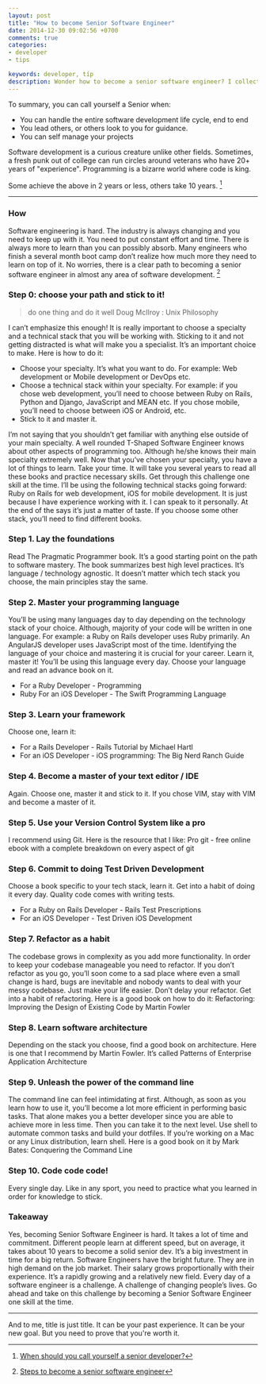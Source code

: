 ```yaml
---
layout: post
title: "How to become Senior Software Engineer"
date: 2014-12-30 09:02:56 +0700
comments: true
categories: 
- developer
- tips

keywords: developer, típ
description: Wonder how to become a senior software engineer? I collected some helpful ideas.
---
```


To summary, you can call yourself a Senior when:

- You can handle the entire software development life cycle, end to end
- You lead others, or others look to you for guidance.
- You can self manage your projects

Software development is a curious creature unlike other fields. Sometimes, a fresh punk out of college can run circles around veterans who have 20+ years of "experience". Programming is a bizarre world where code is king.

Some achieve the above in 2 years or less, others take 10 years. [^1]

---

### How

Software engineering is hard. The industry is always changing and you need to keep up with it. You need to put constant effort and time. There is always more to learn than you can possibly absorb. Many engineers who finish a several month boot camp don’t realize how much more they need to learn on top of it. No worries, there is a clear path to becoming a senior software engineer in almost any area of software development. [^2]

### Step 0: choose your path and stick to it!

> do one thing and do it well Doug McIlroy : Unix Philosophy

I can’t emphasize this enough! It is really important to choose a specialty and a technical stack that you will be working with. Sticking to it and not getting distracted is what will make you a specialist. It’s an important choice to make. Here is how to do it:

- Choose your specialty. It’s what you want to do. For example: Web development or Mobile development or DevOps etc.
- Choose a technical stack within your specialty. For example: if you chose web development, you’ll need to choose between Ruby on Rails, Python and Django, JavaScript and MEAN etc. If you chose mobile, you’ll need to choose between iOS or Android, etc.
- Stick to it and master it.

I’m not saying that you shouldn’t get familiar with anything else outside of your main specialty. A well rounded T-Shaped Software Engineer knows about other aspects of programming too. Although he/she knows their main specialty extremely well. Now that you’ve chosen your specialty, you have a lot of things to learn. Take your time. It will take you several years to read all these books and practice necessary skills. Get through this challenge one skill at the time. I’ll be using the following technical stacks going forward: Ruby on Rails for web development, iOS for mobile development. It is just because I have experience working with it. I can speak to it personally. At the end of the says it’s just a matter of taste. If you choose some other stack, you’ll need to find different books.

### Step 1. Lay the foundations

Read The Pragmatic Programmer book. It’s a good starting point on the path to software mastery. The book summarizes best high level practices. It’s language / technology agnostic. It doesn’t matter which tech stack you choose, the main principles stay the same.

### Step 2. Master your programming language

You’ll be using many languages day to day depending on the technology stack of your choice. Although, majority of your code will be written in one language. For example: a Ruby on Rails developer uses Ruby primarily. An AngularJS developer uses JavaScript most of the time. Identifying the language of your choice and mastering it is crucial for your career. Learn it, master it! You’ll be using this language every day. Choose your language and read an advance book on it.

- For a Ruby Developer - Programming 
- Ruby For an iOS Developer - The Swift Programming Language

### Step 3. Learn your framework

Choose one, learn it:

- For a Rails Developer - Rails Tutorial by Michael Hartl
- For an iOS Developer - iOS programming: The Big Nerd Ranch Guide

### Step 4. Become a master of your text editor / IDE

Again. Choose one, master it and stick to it. If you chose VIM, stay with VIM and become a master of it.

### Step 5. Use your Version Control System like a pro

I recommend using Git. Here is the resource that I like: Pro git - free online ebook with a complete breakdown on every aspect of git

### Step 6. Commit to doing Test Driven Development

Choose a book specific to your tech stack, learn it. Get into a habit of doing it every day. Quality code comes with writing tests.

- For a Ruby on Rails Developer - Rails Test Prescriptions
- For an iOS Developer - Test Driven iOS Development

### Step 7. Refactor as a habit

The codebase grows in complexity as you add more functionality. In order to keep your codebase manageable you need to refactor. If you don’t refactor as you go, you’ll soon come to a sad place where even a small change is hard, bugs are inevitable and nobody wants to deal with your messy codebase. Just make your life easier. Don’t delay your refactor. Get into a habit of refactoring. Here is a good book on how to do it: Refactoring: Improving the Design of Existing Code by Martin Fowler

### Step 8. Learn software architecture

Depending on the stack you choose, find a good book on architecture. Here is one that I recommend by Martin Fowler. It’s called Patterns of Enterprise Application Architecture

### Step 9. Unleash the power of the command line

The command line can feel intimidating at first. Although, as soon as you learn how to use it, you’ll become a lot more efficient in performing basic tasks. That alone makes you a better developer since you are able to achieve more in less time. Then you can take it to the next level. Use shell to automate common tasks and build your dotfiles. If you’re working on a Mac or any Linux distribution, learn shell. Here is a good book on it by Mark Bates: Conquering the Command Line

### Step 10. Code code code!

Every single day. Like in any sport, you need to practice what you learned in order for knowledge to stick.

### Takeaway

Yes, becoming Senior Software Engineer is hard. It takes a lot of time and commitment. Different people learn at different speed, but on average, it takes about 10 years to become a solid senior dev. It’s a big investment in time for a big return. Software Engineers have the bright future. They are in high demand on the job market. Their salary grows proportionally with their experience. It’s a rapidly growing and a relatively new field. Every day of a software engineer is a challenge. A challenge of changing people’s lives. Go ahead and take on this challenge by becoming a Senior Software Engineer one skill at the time.

---

And to me, title is just title. It can be your past experience. It can be your new goal. But you need to prove that you're worth it.

[^1]: [When should you call yourself a senior developer?](http://programmers.stackexchange.com/questions/25564/when-should-you-call-yourself-a-senior-developer)
[^2]: [Steps to become a senior software engineer](http://engineering.awesomenesstv.com/post/106521664643/10-steps-to-become-a-senior-software-engineer)
